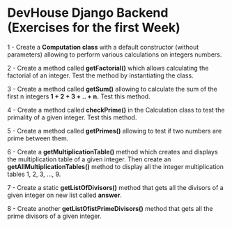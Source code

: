 # DevHouse Django Backend (Exercises for the first Week)

1 - Create a **Computation class** with a default constructor (without parameters) allowing to perform various calculations on integers numbers.

2 - Create a method called **getFactorial()** which allows calculating the factorial of an integer. Test the method by instantiating the class.

3 - Create a method called **getSum()** allowing to calculate the sum of the first n integers **1 + 2 + 3 + .. + n.** Test this method.

4 - Create a method called **checkPrime()** in the Calculation class to test the primality of a given integer. Test this method.

5 - Create a method called **getPrimes()** allowing to test if two numbers are prime between them.

6 - Create a **getMultiplicationTable()** method which creates and displays the multiplication table of a given integer. Then create an **getAllMultiplicationTables()** method to display all the integer multiplication tables 1, 2, 3, ..., 9.

7 - Create a static **getListOfDivisors()** method that gets all the divisors of a given integer on new list called **answer**.

8 - Create another **getListOfistPrimeDivisors()** method that gets all the prime divisors of a given integer.